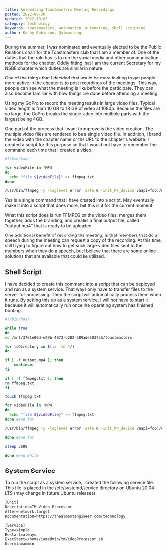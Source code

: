 ```yaml
---
title: Automating Toastmasters Meeting Recordings
posted: 2022-08-30
updated: 2022-10-03
category: technology
keywords: toastmasters, automation, automating, shell scripting
author: Kenny Robinson, @almostengr
---
```


During the summer, I was nominated and eventually elected to be the Public Relations chair 
for the Toastmasters club that I am a member of. One of the duties that the role has is 
to run the social media and other communication methods for the chapter. Oddly fitting 
that I am the current Secretary for my NSBE chapter which duties are similar in nature. 

One of the things that I decided that would be more inviting to get people more active in 
the chapter is to post recordings of the meetings. This way, people can see what the meeting 
is like before the participate. They can also become familiar with how things are done 
before attending a meeting. 

Using my GoPro to record the meeting results in large video files. Typical video length is 
from 10 GB to 18 GB of video at 1080p. Because the files are so large, the GoPro breaks 
the single video into multiple parts with the largest being 4GB. 

One part of the process that I want to improve is the video creation. 
The multiple video files are rendered to be a single video file. In addition, I brand the video 
with the chapter name or the URL to the chapter's website.
I created a script for this purpose so that I would not have to remember the command each 
time that I created a video. 

```bash
#!/bin/bash

for videoFile in *MP4
do
  echo "file ${videoFile}" >> ffmpeg.txt
done

/usr/bin/ffmpeg -y -loglevel error -safe 0 -init_hw_device vaapi=foo:/dev/dri/renderD128 -hwaccel vaapi -hwaccel_output_format nv12 -f concat -i "ffmpeg.txt" -filter_hw_device foo -vf "drawtext=textfile:'towertoastmasters.org':fontcolor=white:fontsize=h/25:x=w-tw-30:y=30:box=1:boxborderw=10:boxcolor=black@0.3:enable='gt(t,0)', format=vaapi|nv12,hwupload" -vcodec h264_vaapi "output.mp4"
```

Yes is a single command that I have created into a script. May eventually make it into a script 
that does more, but this is it for the current moment. 

What this script does is run FFMPEG on the video files, merges them together, adds the branding, 
and creates a final output file, called "output.mp4" that is ready to be uploaded. 

One additional benefit of recording the meeting, is that members that do a speech during the 
meeting can request a copy of the recording. At this time, still trying to figure out how to 
get such large video files sent to the members when they do a speech, but I believe that there 
are some online solutions that are available that could be utilized.

## Shell Script

I have decided to create this command into a script that can be deployed and run as a system service. 
That way I only have to transfer files to the server for processing. Then the script will automatically 
process them when it runs. By setting this up as a system service, I will not have to start it because 
it will automatically run once the operating system has finished booting.

```bash
#!/bin/bash

while true
do
cd /mnt/3761e00d-e29b-4073-b282-589ade503755/toastmasters 

for tsDirectory in $(ls -1d */)
do

if [ -f output.mp4 ]; then
	continue;
fi

if [ -f ffmpeg.txt ]; then
rm ffmpeg.txt
fi

touch ffmpeg.txt

for videoFile in *MP4
do
  echo "file ${videoFile}" >> ffmpeg.txt
done #end for

/usr/bin/ffmpeg -y -loglevel error -safe 0 -init_hw_device vaapi=foo:/dev/dri/renderD128 -hwaccel vaapi -hwaccel_output_format nv12 -f concat -i "ffmpeg.txt" -filter_hw_device foo -vf "drawtext=textfile:'towertoastmasters.org':fontcolor=white:fontsize=h/25:x=w-tw-30:y=30:box=1:boxborderw=10:boxcolor=black@0.3:enable='gt(t,0)', format=vaapi|nv12,hwupload" -vcodec h264_vaapi "output.mp4"

done #end for

sleep 3600

done #end while
```

## System Service

To run the script as a system service, I created the following service file. This file is placed in the 
/etc/systemd/service directory on Ubuntu 20.04 LTS (may change in future Ubuntu releases).

```txt
[Unit]
Description=TM Video Processor
After=network.target
Documentation=https://thealmostengineer.com/technology

[Service]
Type=simple
Restart=always
ExecStart=/home/iamadmin/tmVideoProcessor.sh
User=iamadmin
```

